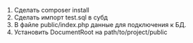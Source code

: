 1. Сделать composer install
2. Сделать импорт test.sql в субд    
3. В файле public/index.php данные для подключения к БД.
4. Установить DocumentRoot на path/to/project/public

